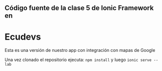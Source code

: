 ## Código fuente de la clase 5 de Ionic Framework en
# Ecudevs

Esta es una versión de nuestro app con integración con mapas de Google

Una vez clonado el repositorio ejecuta:
`npm install` y luego `ionic serve --lab`
